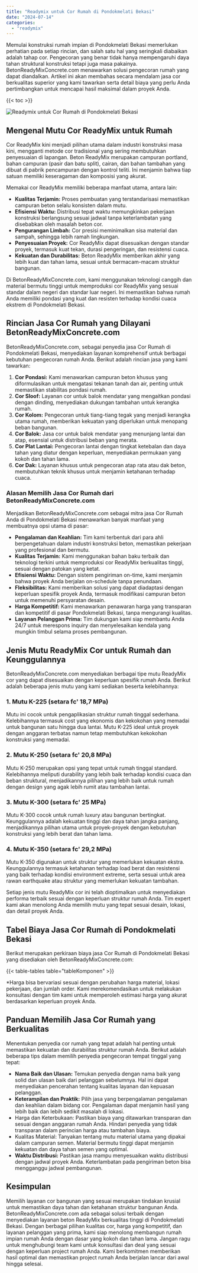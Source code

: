```yaml
---
title: "Readymix untuk Cor Rumah di Pondokmelati Bekasi"
date: "2024-07-14"
categories: 
  - "readymix"
---
```


Memulai konstruksi rumah impian di Pondokmelati Bekasi memerlukan perhatian pada setiap rincian, dan salah satu hal yang seringkali diabaikan adalah tahap cor. Pengecoran yang benar tidak hanya mempengaruhi daya tahan struktural konstruksi tetapi juga masa pakainya. BetonReadyMixConcrete.com menawarkan solusi pengecoran rumah yang dapat diandalkan. Artikel ini akan membahas secara mendalam jasa cor berkualitas superior yang kami tawarkan serta detail biaya yang perlu Anda pertimbangkan untuk mencapai hasil maksimal dalam proyek Anda.

{{< toc >}}

![Readymix untuk Cor Rumah di Pondokmelati Bekasi](https://betoncor8.github.io/cor/harga-beton-readymix-concrete%20(9).png)

## Mengenal Mutu Cor ReadyMix untuk Rumah

Cor ReadyMix kini menjadi pilihan utama dalam industri konstruksi masa kini, mengganti metode cor tradisional yang sering membutuhkan penyesuaian di lapangan. Beton ReadyMix merupakan campuran portland, bahan campuran (pasir dan batu split), cairan, dan bahan tambahan yang dibuat di pabrik pencampuran dengan kontrol teliti. Ini menjamin bahwa tiap satuan memiliki keseragaman dan komposisi yang akurat.

Memakai cor ReadyMix memiliki beberapa manfaat utama, antara lain:

- **Kualitas Terjamin:** Proses pembuatan yang terstandarisasi memastikan campuran beton selalu konsisten dalam mutu.
- **Efisiensi Waktu:** Distribusi tepat waktu memungkinkan pekerjaan konstruksi berlangsung sesuai jadwal tanpa keterlambatan yang disebabkan oleh masalah beton cor.
- **Pengurangan Limbah:** Cor presisi meminimalkan sisa material dan sampah, sehingga lebih ramah lingkungan.
- **Penyesuaian Proyek:** Cor ReadyMix dapat disesuaikan dengan standar proyek, termasuk kuat tekan, durasi pengeringan, dan resistensi cuaca.
- **Kekuatan dan Durabilitas:** Beton ReadyMix memberikan akhir yang lebih kuat dan tahan lama, sesuai untuk bermacam-macam struktur bangunan.

Di BetonReadyMixConcrete.com, kami menggunakan teknologi canggih dan material bermutu tinggi untuk memproduksi cor ReadyMix yang sesuai standar dalam negeri dan standar luar negeri. Ini memastikan bahwa rumah Anda memiliki pondasi yang kuat dan resisten terhadap kondisi cuaca ekstrem di Pondokmelati Bekasi.

## Rincian Jasa Cor Rumah yang Dilayani BetonReadyMixConcrete.com

BetonReadyMixConcrete.com, sebagai penyedia jasa Cor Rumah di Pondokmelati Bekasi, menyediakan layanan komprehensif untuk berbagai kebutuhan pengecoran rumah Anda. Berikut adalah rincian jasa yang kami tawarkan:

1. **Cor Pondasi:** Kami menawarkan campuran beton khusus yang diformulasikan untuk mengatasi tekanan tanah dan air, penting untuk memastikan stabilitas pondasi rumah.
2. **Cor Sloof:** Layanan cor untuk balok mendatar yang mengaitkan pondasi dengan dinding, menyediakan dukungan tambahan untuk kerangka rumah.
3. **Cor Kolom:** Pengecoran untuk tiang-tiang tegak yang menjadi kerangka utama rumah, memberikan kekuatan yang diperlukan untuk menopang beban bangunan.
4. **Cor Balok:** Jasa cor untuk balok mendatar yang menunjang lantai dan atap, esensial untuk distribusi beban yang merata.
5. **Cor Plat Lantai:** Pengecoran lantai dengan tingkat ketebalan dan daya tahan yang diatur dengan keperluan, menyediakan permukaan yang kokoh dan tahan lama.
6. **Cor Dak:** Layanan khusus untuk pengecoran atap rata atau dak beton, membutuhkan teknik khusus untuk menjamin ketahanan terhadap cuaca.

### Alasan Memilih Jasa Cor Rumah dari BetonReadyMixConcrete.com

Menjadikan BetonReadyMixConcrete.com sebagai mitra jasa Cor Rumah Anda di Pondokmelati Bekasi menawarkan banyak manfaat yang membuatnya opsi utama di pasar:

- **Pengalaman dan Keahlian:** Tim kami terbentuk dari para ahli berpengetahuan dalam industri konstruksi beton, memastikan pekerjaan yang profesional dan bermutu.
- **Kualitas Terjamin:** Kami menggunakan bahan baku terbaik dan teknologi terkini untuk memproduksi cor ReadyMix berkualitas tinggi, sesuai dengan patokan yang ketat.
- **Efisiensi Waktu:** Dengan sistem pengiriman on-time, kami menjamin bahwa proyek Anda berjalan on-schedule tanpa penundaan.
- **Fleksibilitas:** Kami memberikan solusi yang dapat diadaptasi dengan keperluan spesifik proyek Anda, termasuk modifikasi campuran beton untuk memenuhi persyaratan desain.
- **Harga Kompetitif:** Kami menawarkan penawaran harga yang transparan dan kompetitif di pasar Pondokmelati Bekasi, tanpa mengurangi kualitas.
- **Layanan Pelanggan Prima:** Tim dukungan kami siap membantu Anda 24/7 untuk merespons inquiry dan menyelesaikan kendala yang mungkin timbul selama proses pembangunan.

## Jenis Mutu ReadyMix Cor untuk Rumah dan Keunggulannya

BetonReadyMixConcrete.com menyediakan berbagai tipe mutu ReadyMix cor yang dapat disesuaikan dengan keperluan spesifik rumah Anda. Berikut adalah beberapa jenis mutu yang kami sediakan beserta kelebihannya:

### 1\. Mutu K-225 (setara fc' 18,7 MPa)

Mutu ini cocok untuk pengaplikasian struktur rumah tinggal sederhana. Kelebihannya termasuk cost yang ekonomis dan kekokohan yang memadai untuk bangunan satu hingga dua lantai. Mutu K-225 ideal untuk proyek dengan anggaran terbatas namun tetap membutuhkan kekokohan konstruksi yang memadai.

### 2\. Mutu K-250 (setara fc' 20,8 MPa)

Mutu K-250 merupakan opsi yang tepat untuk rumah tinggal standard. Kelebihannya meliputi durability yang lebih baik terhadap kondisi cuaca dan beban struktural, menjadikannya pilihan yang lebih baik untuk rumah dengan design yang agak lebih rumit atau tambahan lantai.

### 3\. Mutu K-300 (setara fc' 25 MPa)

Mutu K-300 cocok untuk rumah luxury atau bangunan bertingkat. Keunggulannya adalah kekuatan tinggi dan daya tahan jangka panjang, menjadikannya pilihan utama untuk proyek-proyek dengan kebutuhan konstruksi yang lebih berat dan tahan lama.

### 4\. Mutu K-350 (setara fc' 29,2 MPa)

Mutu K-350 digunakan untuk struktur yang memerlukan kekuatan ekstra. Keunggulannya termasuk ketahanan terhadap load berat dan resistensi yang baik terhadap kondisi environment extreme, serta sesuai untuk area rawan earthquake atau struktur yang memerlukan kekuatan tambahan.

Setiap jenis mutu ReadyMix cor ini telah dioptimalkan untuk menyediakan performa terbaik sesuai dengan keperluan struktur rumah Anda. Tim expert kami akan menolong Anda memilih mutu yang tepat sesuai desain, lokasi, dan detail proyek Anda.

## Tabel Biaya Jasa Cor Rumah di Pondokmelati Bekasi

Berikut merupakan perkiraan biaya jasa Cor Rumah di Pondokmelati Bekasi yang disediakan oleh BetonReadyMixConcrete.com:

{{< table-tables table="tableKomponen" >}}

\*Harga bisa bervariasi sesuai dengan perubahan harga material, lokasi pekerjaan, dan jumlah order. Kami merekomendasikan untuk melakukan konsultasi dengan tim kami untuk memperoleh estimasi harga yang akurat berdasarkan keperluan proyek Anda.

## Panduan Memilih Jasa Cor Rumah yang Berkualitas

Menentukan penyedia cor rumah yang tepat adalah hal penting untuk memastikan kekuatan dan durabilitas struktur rumah Anda. Berikut adalah beberapa tips dalam memilih penyedia pengecoran tempat tinggal yang tepat:

- **Nama Baik dan Ulasan:** Temukan penyedia dengan nama baik yang solid dan ulasan baik dari pelanggan sebelumnya. Hal ini dapat menyediakan pencerahan tentang kualitas layanan dan kepuasan pelanggan.
- **Keterampilan dan Praktik:** Pilih jasa yang berpengalaman pengalaman dan keahlian dalam bidang cor. Pengalaman dapat menjamin hasil yang lebih baik dan lebih sedikit masalah di lokasi.
- Harga dan Keterbukaan: Pastikan biaya yang ditawarkan transparan dan sesuai dengan anggaran rumah Anda. Hindari penyedia yang tidak transparan dalam perincian harga atau tambahan biaya.
- Kualitas Material: Tanyakan tentang mutu material utama yang dipakai dalam campuran semen. Material bermutu tinggi dapat menjamin kekuatan dan daya tahan semen yang optimal.
- **Waktu Distribusi:** Pastikan jasa mampu menyesuaikan waktu distribusi dengan jadwal proyek Anda. Keterlambatan pada pengiriman beton bisa mengganggu jadwal pembangunan.

## Kesimpulan

Memilih layanan cor bangunan yang sesuai merupakan tindakan krusial untuk memastikan daya tahan dan ketahanan struktur bangunan Anda. BetonReadyMixConcrete.com ada sebagai solusi terbaik dengan menyediakan layanan beton ReadyMix berkualitas tinggi di Pondokmelati Bekasi. Dengan berbagai pilihan kualitas cor, harga yang kompetitif, dan layanan pelanggan yang prima, kami siap menolong membangun rumah impian rumah Anda dengan dasar yang kokoh dan tahan lama. Jangan ragu untuk menghubungi team kami untuk konsultasi dan deal yang sesuai dengan keperluan project rumah Anda. Kami berkomitmen memberikan hasil optimal dan memastikan project rumah Anda berjalan lancar dari awal hingga selesai.
